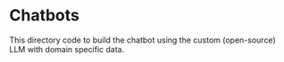 # Chatbots
This directory code to build the chatbot using the custom (open-source) LLM with domain specific data.
